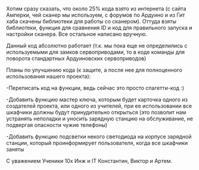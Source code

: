 Хотим сразу сказать, что около 25% кода взято из интернета (с сайта Амперки, чей сканер мы используем, с форумов по Ардуино и из Гит хаба скачены библиотеки для работы со сканером). Оттуда взяты библиотеки, функция для сравнения ID и код для правильного запуска и настройки сканера. Все остальное написано вручную.

Данный код абсолютно работает (т.к. мы пока еще не определились с используемыми для замков сервоприводами, то в коде команды для поворота стандартных Ардуиновских сервоприводов)


Планы по улучшению кода (к защите, а после нее для полноценного использования нашего проекта):

-Переписать код на функции, ведь сейчас это просто спагетти-код :)

-Добавить функцию мастер ключа, которым будет карточка одного из создателей проекта, или одного из учителей, при ее использовании все шкафчики должны будут принудительно открыться (это позволит нам устранять неполадки и уносить зарядную станцию на обслуживание, не подвергая опасности чужие телефоны)

-Добавить функцию подсветки некого светодиода на корпусе зарядной станции, который проинформирует пользователя, когда все шкафчики заняты


С уважением
Ученики 10х Инж и IT
Константин, Виктор и Артем.
